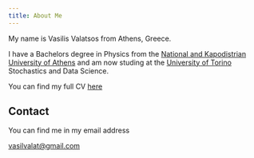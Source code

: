 ```yaml
---
title: About Me
---
```

My name is Vasilis Valatsos from Athens, Greece.

I have a Bachelors degree in Physics from the [National and Kapodistrian University of Athens](https://www.phys.uoa.gr) and am now studing at the [University of Torino](https://www.unito.it) Stochastics and Data Science.

You can find my full CV [here](/pdfs/cv.pdf)

## Contact
You can find me in my email address

vasilvalat@gmail.com

